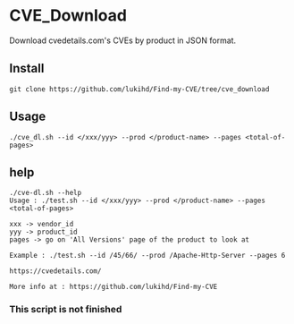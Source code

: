# CVE_Download

Download cvedetails.com's CVEs by product in JSON format.

## Install

```
git clone https://github.com/lukihd/Find-my-CVE/tree/cve_download
```

## Usage

```
./cve_dl.sh --id </xxx/yyy> --prod </product-name> --pages <total-of-pages>
```

## help

```
./cve-dl.sh --help
Usage : ./test.sh --id </xxx/yyy> --prod </product-name> --pages <total-of-pages>

xxx -> vendor_id
yyy -> product_id
pages -> go on 'All Versions' page of the product to look at

Example : ./test.sh --id /45/66/ --prod /Apache-Http-Server --pages 6

https://cvedetails.com/

More info at : https://github.com/lukihd/Find-my-CVE
```

### This script is not finished
